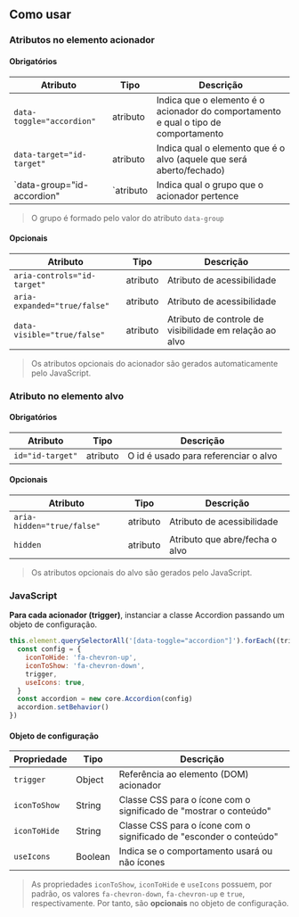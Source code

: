 ## Como usar

### Atributos no elemento acionador

#### Obrigatórios

| Atributo                   | Tipo      | Descrição                                                                           |
| -------------------------- | --------- | ----------------------------------------------------------------------------------- |
| `data-toggle="accordion"`  | atributo  | Indica que o elemento é o acionador do comportamento e qual o tipo de comportamento |
| `data-target="id-target"`  | atributo  | Indica qual o elemento que é o alvo (aquele que será aberto/fechado)                |
| `data-group="id-accordion" | `atributo | Indica qual o grupo que o acionador pertence                                        |

> O grupo é formado pelo valor do atributo `data-group`

#### Opcionais

| Atributo                     | Tipo     | Descrição                                               |
| ---------------------------- | -------- | ------------------------------------------------------- |
| `aria-controls="id-target"`  | atributo | Atributo de acessibilidade                              |
| `aria-expanded="true/false"` | atributo | Atributo de acessibilidade                              |
| `data-visible="true/false"`  | atributo | Atributo de controle de visibilidade em relação ao alvo |

> Os atributos opcionais do acionador são gerados automaticamente pelo JavaScript.

### Atributo no elemento alvo

#### Obrigatórios

| Atributo         | Tipo     | Descrição                            |
| ---------------- | -------- | ------------------------------------ |
| `id="id-target"` | atributo | O id é usado para referenciar o alvo |

#### Opcionais

| Atributo                   | Tipo     | Descrição                      |
| -------------------------- | -------- | ------------------------------ |
| `aria-hidden="true/false"` | atributo | Atributo de acessibilidade     |
| `hidden`                   | atributo | Atributo que abre/fecha o alvo |

> Os atributos opcionais do alvo são gerados pelo JavaScript.

### JavaScript

**Para cada acionador (trigger)**, instanciar a classe Accordion passando um objeto de configuração.

```javascript
this.element.querySelectorAll('[data-toggle="accordion"]').forEach((trigger) => {
  const config = {
    iconToHide: 'fa-chevron-up',
    iconToShow: 'fa-chevron-down',
    trigger,
    useIcons: true,
  }
  const accordion = new core.Accordion(config)
  accordion.setBehavior()
})
```

#### Objeto de configuração

| Propriedade  | Tipo    | Descrição                                                          |
| ------------ | ------- | ------------------------------------------------------------------ |
| `trigger`    | Object  | Referência ao elemento (DOM) acionador                             |
| `iconToShow` | String  | Classe CSS para o ícone com o significado de "mostrar o conteúdo"  |
| `iconToHide` | String  | Classe CSS para o ícone com o significado de "esconder o conteúdo" |
| `useIcons`   | Boolean | Indica se o comportamento usará ou não ícones                      |

> As propriedades `iconToShow`, `iconToHide` e `useIcons` possuem, por padrão, os valores `fa-chevron-down`, `fa-chevron-up` e `true`, respectivamente. Por tanto, são **opcionais** no objeto de configuração.
